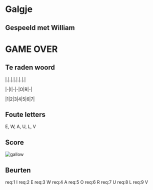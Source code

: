 # Galgje

## Gespeeld met William

# GAME OVER

## Te raden woord

|.|.|.|.|.|.|.|

|-|I|-|-|O|R|-|

|1|2|3|4|5|6|7|


## Foute letters
E, W, A, U, L, V

## Score
![gallow](./images/7.png)

## Beurten
req:1 I
req:2 E
req:3 W
req:4 A
req:5 O
req:6 R
req:7 U
req:8 L
req:9 V